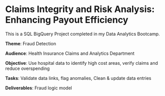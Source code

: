 # Claims Integrity and Risk Analysis: Enhancing Payout Efficiency

This is a SQL BigQuery Project completed in my Data Analytics Bootcamp.  
  
  **Theme**: Fraud Detection
  
  **Audience**: Health Insurance Claims and Analytics Department
  
  **Objective**: Use hospital data to identify high cost areas, verify claims and reduce overspending
  
  **Tasks**: Validate data links, flag anomalies, Clean & update data entries
  
  **Deliverables**: Fraud logic model

